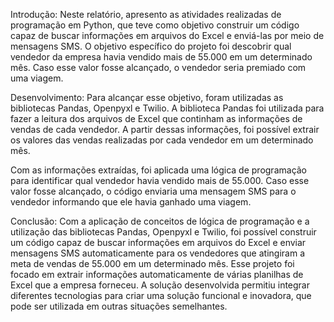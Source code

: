 Introdução:
Neste relatório, apresento as atividades realizadas de programação em Python, 
que teve como objetivo construir um código capaz de buscar informações em arquivos 
do Excel e enviá-las por meio de mensagens SMS. O objetivo específico do projeto foi 
descobrir qual vendedor da empresa havia vendido mais de 55.000 em um determinado mês. 
Caso esse valor fosse alcançado, o vendedor seria premiado com uma viagem.

Desenvolvimento:
Para alcançar esse objetivo, foram utilizadas as bibliotecas Pandas, Openpyxl e Twilio. 
A biblioteca Pandas foi utilizada para fazer a leitura dos arquivos de Excel que continham
as informações de vendas de cada vendedor. A partir dessas informações, foi possível extrair
os valores das vendas realizadas por cada vendedor em um determinado mês.

Com as informações extraídas, foi aplicada uma lógica de programação para identificar qual vendedor
havia vendido mais de 55.000. Caso esse valor fosse alcançado, o código enviaria uma mensagem SMS
para o vendedor informando que ele havia ganhado uma viagem.

Conclusão:
Com a aplicação de conceitos de lógica de programação e a utilização das bibliotecas
Pandas, Openpyxl e Twilio, foi possível construir um código capaz de buscar informações
em arquivos do Excel e enviar mensagens SMS automaticamente para os vendedores que atingiram
a meta de vendas de 55.000 em um determinado mês. Esse projeto foi focado em extrair informações
automaticamente de várias planilhas de Excel que a empresa forneceu. 
A solução desenvolvida permitiu integrar diferentes tecnologias para criar uma solução funcional e inovadora, 
que pode ser utilizada em outras situações semelhantes.
